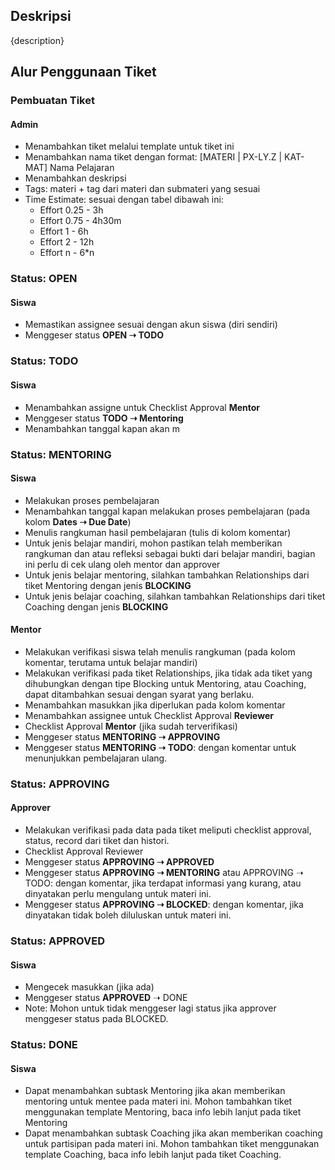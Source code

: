 ## Deskripsi
{description}

## Alur Penggunaan Tiket
### Pembuatan Tiket
#### Admin
- Menambahkan tiket melalui template untuk tiket ini
- Menambahkan nama tiket dengan format: [MATERI | PX-LY.Z | KAT-MAT] Nama Pelajaran
- Menambahkan deskripsi
- Tags: materi + tag dari materi dan submateri yang sesuai
- Time Estimate: sesuai dengan tabel dibawah ini:
  - Effort 0.25 - 3h
  - Effort 0.75 - 4h30m
  - Effort 1 - 6h
  - Effort 2 - 12h
  - Effort n - 6*n
### Status: OPEN
#### Siswa
- Memastikan assignee sesuai dengan akun siswa (diri sendiri)
- Menggeser status **OPEN ➝ TODO**
### Status: TODO
#### Siswa
- Menambahkan assigne untuk Checklist Approval **Mentor**
- Menggeser status **TODO ➝ Mentoring**
- Menambahkan tanggal kapan akan m
### Status: MENTORING
#### Siswa
- Melakukan proses pembelajaran
- Menambahkan tanggal kapan melakukan proses pembelajaran (pada kolom **Dates ➝ Due Date**)
- Menulis rangkuman hasil pembelajaran (tulis di kolom komentar)
- Untuk jenis belajar mandiri, mohon pastikan telah memberikan rangkuman dan atau refleksi sebagai bukti dari belajar mandiri, bagian ini perlu di cek ulang oleh mentor dan approver
- Untuk jenis belajar mentoring, silahkan tambahkan Relationships dari tiket Mentoring dengan jenis **BLOCKING**
- Untuk jenis belajar coaching, silahkan tambahkan Relationships dari tiket Coaching dengan jenis **BLOCKING**
#### Mentor
- Melakukan verifikasi siswa telah menulis rangkuman (pada kolom komentar, terutama untuk belajar mandiri)
- Melakukan verifikasi pada tiket Relationships, jika tidak ada tiket yang dihubungkan dengan tipe Blocking untuk Mentoring, atau Coaching, dapat ditambahkan sesuai dengan syarat yang berlaku.
- Menambahkan masukkan jika diperlukan pada kolom komentar
- Menambahkan assignee untuk Checklist Approval **Reviewer**
- Checklist Approval **Mentor** (jika sudah terverifikasi)
- Menggeser status **MENTORING ➝ APPROVING**
- Menggeser status **MENTORING ➝ TODO**: dengan komentar untuk menunjukkan pembelajaran ulang.
### Status: APPROVING
#### Approver
- Melakukan verifikasi pada data pada tiket meliputi checklist approval, status, record dari tiket dan histori.
- Checklist Approval Reviewer
- Menggeser status **APPROVING ➝ APPROVED**
- Menggeser status **APPROVING ➝ MENTORING** atau APPROVING ➝ TODO: dengan komentar, jika terdapat informasi yang kurang, atau dinyatakan perlu mengulang untuk materi ini.
- Menggeser status **APPROVING ➝ BLOCKED**: dengan komentar, jika dinyatakan tidak boleh diluluskan untuk materi ini.
### Status: APPROVED
#### Siswa
- Mengecek masukkan (jika ada)
- Menggeser status **APPROVED** ➝ DONE
- Note: Mohon untuk tidak menggeser lagi status jika approver menggeser status pada BLOCKED.
### Status: DONE
#### Siswa
- Dapat menambahkan subtask Mentoring jika akan memberikan mentoring untuk mentee pada materi ini. Mohon tambahkan tiket menggunakan template Mentoring, baca info lebih lanjut pada tiket Mentoring
- Dapat menambahkan subtask Coaching jika akan memberikan coaching untuk partisipan pada materi ini. Mohon tambahkan tiket menggunakan template Coaching, baca info lebih lanjut pada tiket Coaching.